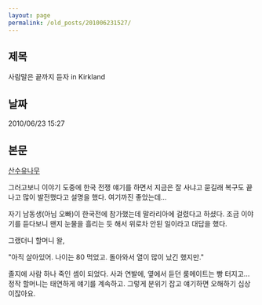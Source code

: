 ```yaml
---
layout: page
permalink: /old_posts/201006231527/
---
```


## 제목
사람말은 끝까지 듣자 in Kirkland

## 날짜
2010/06/23 15:27

## 본문
<a href="5298756.html" title="">산수유나무</a>

그러고보니 이야기 도중에 한국 전쟁 얘기를 하면서 지금은 잘 사냐고 묻길래 복구도 끝나고 많이 발전했다고 설명을 했다. 여기까진 좋았는데...

자기 남동생(아님 오빠)이 한국전에 참가했는데 말라리아에 걸렸다고 하셨다. 조금 이야기를 듣다보니 왠지 눈물을 흘리는 듯 해서 위로차 안된 일이라고 대답을 했다.









그랬더니 할머니 왈,

"아직 살아있어. 나이는 80 먹었고. 돌아와서 열이 많이 났긴 했지만."

졸지에 사람 하나 죽인 셈이 되었다. 사과 연발에, 옆에서 듣던 룸메이트는 빵 터지고... 정작 할머니는 태연하게 얘기를 계속하고. 그렇게 분위기 잡고 얘기하면 오해하기 십상이잖아요.